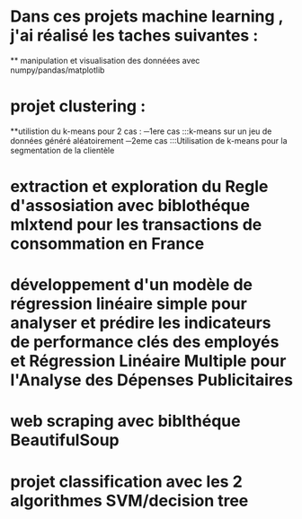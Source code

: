 # Dans ces projets machine learning , j'ai réalisé les taches suivantes :
** manipulation et visualisation des donnéées avec numpy/pandas/matplotlib
# projet  clustering :
**utilistion du k-means pour 2 cas :
─1ere cas :::k-means sur un jeu de données généré aléatoirement
─2eme cas :::Utilisation de k-means pour la segmentation de la clientèle
# extraction  et exploration  du Regle d'assosiation avec biblothéque mlxtend  pour les transactions de consommation en France
# développement d'un modèle de régression linéaire simple pour analyser et prédire les indicateurs de performance clés des employés et Régression Linéaire Multiple pour l'Analyse des Dépenses Publicitaires
# web scraping avec biblthéque BeautifulSoup
# projet classification avec les 2 algorithmes SVM/decision tree
